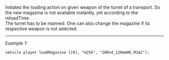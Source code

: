 Initiates the loading action on given weapon of the turret of a transport. So the new magazine is not available instantly, yet according to the reloadTime.<br>
The turret has to be manned. One can also change the magazine if its respective weapon is not selected.


---
*Example 1:*
```sqf
vehicle player loadMagazine [[0], "m256", "20Rnd_120mmHE_M1A2"];
```